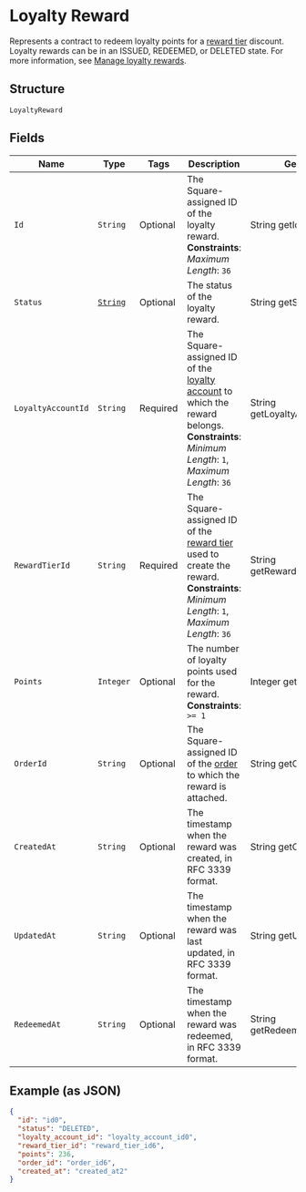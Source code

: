 
# Loyalty Reward

Represents a contract to redeem loyalty points for a [reward tier](../../doc/models/loyalty-program-reward-tier.md) discount. Loyalty rewards can be in an ISSUED, REDEEMED, or DELETED state.
For more information, see [Manage loyalty rewards](../../https://developer.squareup.com/docs/loyalty-api/loyalty-rewards).

## Structure

`LoyaltyReward`

## Fields

| Name | Type | Tags | Description | Getter |
|  --- | --- | --- | --- | --- |
| `Id` | `String` | Optional | The Square-assigned ID of the loyalty reward.<br>**Constraints**: *Maximum Length*: `36` | String getId() |
| `Status` | [`String`](../../doc/models/loyalty-reward-status.md) | Optional | The status of the loyalty reward. | String getStatus() |
| `LoyaltyAccountId` | `String` | Required | The Square-assigned ID of the [loyalty account](../../doc/models/loyalty-account.md) to which the reward belongs.<br>**Constraints**: *Minimum Length*: `1`, *Maximum Length*: `36` | String getLoyaltyAccountId() |
| `RewardTierId` | `String` | Required | The Square-assigned ID of the [reward tier](../../doc/models/loyalty-program-reward-tier.md) used to create the reward.<br>**Constraints**: *Minimum Length*: `1`, *Maximum Length*: `36` | String getRewardTierId() |
| `Points` | `Integer` | Optional | The number of loyalty points used for the reward.<br>**Constraints**: `>= 1` | Integer getPoints() |
| `OrderId` | `String` | Optional | The Square-assigned ID of the [order](../../doc/models/order.md) to which the reward is attached. | String getOrderId() |
| `CreatedAt` | `String` | Optional | The timestamp when the reward was created, in RFC 3339 format. | String getCreatedAt() |
| `UpdatedAt` | `String` | Optional | The timestamp when the reward was last updated, in RFC 3339 format. | String getUpdatedAt() |
| `RedeemedAt` | `String` | Optional | The timestamp when the reward was redeemed, in RFC 3339 format. | String getRedeemedAt() |

## Example (as JSON)

```json
{
  "id": "id0",
  "status": "DELETED",
  "loyalty_account_id": "loyalty_account_id0",
  "reward_tier_id": "reward_tier_id6",
  "points": 236,
  "order_id": "order_id6",
  "created_at": "created_at2"
}
```

